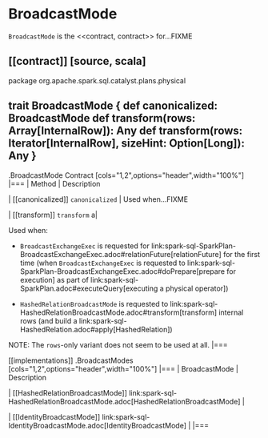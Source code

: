 # BroadcastMode

`BroadcastMode` is the <<contract, contract>> for...FIXME

[[contract]]
[source, scala]
----
package org.apache.spark.sql.catalyst.plans.physical

trait BroadcastMode {
  def canonicalized: BroadcastMode
  def transform(rows: Array[InternalRow]): Any
  def transform(rows: Iterator[InternalRow], sizeHint: Option[Long]): Any
}
----

.BroadcastMode Contract
[cols="1,2",options="header",width="100%"]
|===
| Method
| Description

| [[canonicalized]] `canonicalized`
| Used when...FIXME

| [[transform]] `transform`
a|

Used when:

* `BroadcastExchangeExec` is requested for link:spark-sql-SparkPlan-BroadcastExchangeExec.adoc#relationFuture[relationFuture] for the first time (when `BroadcastExchangeExec` is requested to link:spark-sql-SparkPlan-BroadcastExchangeExec.adoc#doPrepare[prepare for execution] as part of link:spark-sql-SparkPlan.adoc#executeQuery[executing a physical operator])

* `HashedRelationBroadcastMode` is requested to link:spark-sql-HashedRelationBroadcastMode.adoc#transform[transform] internal rows (and build a link:spark-sql-HashedRelation.adoc#apply[HashedRelation])

NOTE: The `rows`-only variant does not seem to be used at all.
|===

[[implementations]]
.BroadcastModes
[cols="1,2",options="header",width="100%"]
|===
| BroadcastMode
| Description

| [[HashedRelationBroadcastMode]] link:spark-sql-HashedRelationBroadcastMode.adoc[HashedRelationBroadcastMode]
|

| [[IdentityBroadcastMode]] link:spark-sql-IdentityBroadcastMode.adoc[IdentityBroadcastMode]
|
|===
